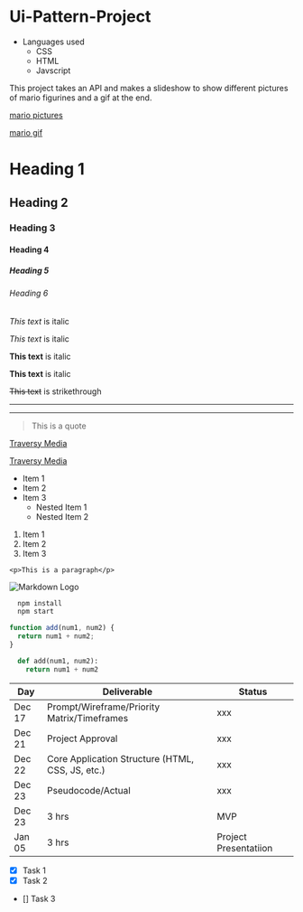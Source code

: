 # Ui-Pattern-Project

- Languages used 
  - CSS
  - HTML 
  - Javscript

This project takes an API and makes a slideshow to show different pictures of mario figurines and a gif at the end.

[mario pictures](https://amiiboapi.com/api/amiibo/?character=mario)

[mario gif](https://gfycat.com/untidysoulfulboto)

<!-- Headings -->

# Heading 1

## Heading 2

### Heading 3

#### Heading 4

##### Heading 5

###### Heading 6

<!-- Italics -->

_This text_ is italic

_This text_ is italic

<!-- Strong -->

**This text** is italic

**This text** is italic

<!-- Strikethrough -->

~~This text~~ is strikethrough

<!-- Horizontal Rule -->

---

---

<!-- Blockquote -->

> This is a quote

<!-- Links -->

[Traversy Media](http://www.traversymedia.com)

[Traversy Media](http://www.traversymedia.com "Traversy Media")

<!-- UL -->

- Item 1
- Item 2
- Item 3
  - Nested Item 1
  - Nested Item 2

<!-- OL -->

1. Item 1
1. Item 2
1. Item 3

<!-- Inline Code Block -->

`<p>This is a paragraph</p>`

<!-- Images -->

![Markdown Logo](https://markdown-here.com/img/icon256.png)

<!-- Github Markdown -->

<!-- Code Blocks -->

```bash
  npm install
  npm start
```

```javascript
function add(num1, num2) {
  return num1 + num2;
}
```

```python
  def add(num1, num2):
    return num1 + num2
```

<!-- Tables -->

| Day    | Deliverable                                      | Status                |
| ------ | ------------------------------------------------ | --------------------- |
| Dec 17 | Prompt/Wireframe/Priority Matrix/Timeframes      | xxx                   |
| Dec 21 | Project Approval                                 | xxx                   |
| Dec 22 | Core Application Structure (HTML, CSS, JS, etc.) | xxx                   |
| Dec 23 | Pseudocode/Actual                                | xxx                   |
| Dec 23 | 3 hrs                                            | MVP                   |
| Jan 05 | 3 hrs                                            | Project Presentatiion |

<!-- Task List -->

- [x] Task 1
- [x] Task 2
- [] Task 3